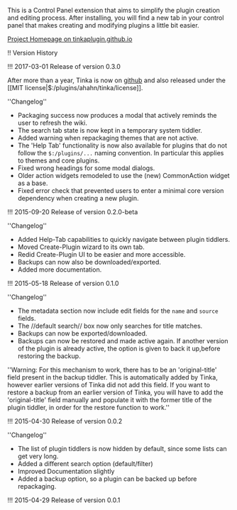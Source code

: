 This is a Control Panel extension that aims to simplify the plugin creation and editing process. After installing, you will find a new tab in your control panel that makes creating and modifying plugins a little bit easier.

<a target="blank" href="http://tinkaplugin.github.io">Project Homepage on tinkaplugin.github.io</a>

!! Version History

!!! 2017-03-01 Release of version 0.3.0

After more than a year, Tinka is now on <a target="blank" href="http://tinkaplugin.github.io">github</a> and also released under the [[MIT license|$:/plugins/ahahn/tinka/license]].

''Changelog''

* Packaging success now produces a modal that actively reminds the user to refresh the wiki.
* The search tab state is now kept in a temporary system tiddler.
* Added warning when repackaging themes that are not active.
* The 'Help Tab' functionality is now also available for plugins that do not follow the `$:/plugins/...` naming convention. In particular this applies to themes and core plugins.
* Fixed wrong headings for some modal dialogs.
* Older action widgets remodeled to use the (new) CommonAction widget as a base.
* Fixed error check that prevented users to enter a minimal core version dependency when creating a new plugin.

!!! 2015-09-20 Release of version 0.2.0-beta

''Changelog''

* Added Help-Tab capabilities to quickly navigate between plugin tiddlers.
* Moved Create-Plugin wizard to its own tab.
* Redid Create-Plugin UI to be easier and more accessible.
* Backups can now also be downloaded/exported.
* Added more documentation.

!!! 2015-05-18 Release of version 0.1.0

''Changelog''

* The metadata section now include edit fields for the `name` and `source` fields.
* The //default search// box now only searches for title matches.
* Backups can now be exported/downloaded.
* <div>Backups can now be restored and made active again. If another version of the plugin is already active, the option is given to back it up,before restoring the backup.


''Warning: For this mechanism to work, there has to be an 'original-title' field present in the backup tiddler. This is automatically added by Tinka, however earlier versions of Tinka did not add this field. If you want to restore a backup from an earlier version of Tinka, you will have to add the 'original-title' field manually and populate it with the former title of the plugin tiddler, in order for the restore function to work.''
</div>

!!! 2015-04-30 Release of version 0.0.2

''Changelog''

* The list of plugin tiddlers is now hidden by default, since some lists can get very long.
* Added a different search option (default/filter)
* Improved Documentation slightly
* Added a backup option, so a plugin can be backed up before repackaging.

   
!!! 2015-04-29 Release of version 0.0.1
